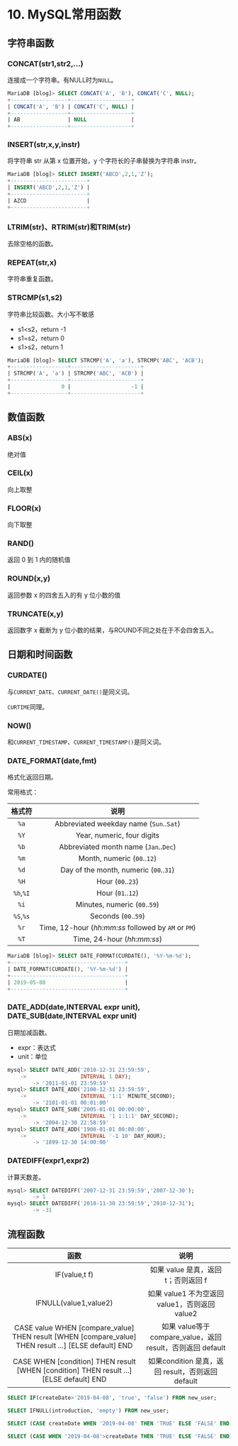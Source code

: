 # 10. MySQL常用函数

## 字符串函数

### CONCAT(str1,str2,...)

连接成一个字符串。有NULL时为`NULL`。

```sql
MariaDB [blog]> SELECT CONCAT('A', 'B'), CONCAT('C', NULL);
+------------------+-------------------+
| CONCAT('A', 'B') | CONCAT('C', NULL) |
+------------------+-------------------+
| AB               | NULL              |
+------------------+-------------------+
```

### INSERT(str,x,y,instr)

将字符串 str 从第 x 位置开始，y 个字符长的子串替换为字符串 instr。

```sql
MariaDB [blog]> SELECT INSERT('ABCD',2,1,'Z');
+------------------------+
| INSERT('ABCD',2,1,'Z') |
+------------------------+
| AZCD                   |
+------------------------+
```

### LTRIM(str)、RTRIM(str)和TRIM(str)

去除空格的函数。

### REPEAT(str,x)

字符串重复函数。

### STRCMP(s1,s2)

字符串比较函数。大小写不敏感

- s1<s2，return -1
- s1=s2，return 0
- s1>s2，return 1

```sql
MariaDB [blog]> SELECT STRCMP('A', 'a'), STRCMP('ABC', 'ACB');
+------------------+----------------------+
| STRCMP('A', 'a') | STRCMP('ABC', 'ACB') |
+------------------+----------------------+
|                0 |                   -1 |
+------------------+----------------------+
```

## 数值函数

### ABS(x) 

绝对值

### CEIL(x)

向上取整

### FLOOR(x) 

向下取整

### RAND()

返回 0 到 1 内的随机值

### ROUND(x,y)

返回参数 x 的四舍五入的有 y 位小数的值

### TRUNCATE(x,y) 

返回数字 x 截断为 y 位小数的结果，与ROUND不同之处在于不会四舍五入。

## 日期和时间函数

### CURDATE()

与`CURRENT_DATE`、`CURRENT_DATE()`是同义词。

`CURTIME`同理。

### NOW()

和`CURRENT_TIMESTAMP`、`CURRENT_TIMESTAMP()`是同义词。

### DATE_FORMAT(date,fmt)

格式化返回日期。

常用格式：

|  格式符   |                        说明                         |
| :-------: | :-------------------------------------------------: |
|   `%a`    |       Abbreviated weekday name (`Sun`..`Sat`)       |
|   `%Y`    |             Year, numeric, four digits              |
|   `%b`    |        Abbreviated month name (`Jan`..`Dec`)        |
|   `%m`    |             Month, numeric (`00`..`12`)             |
|   `%d`    |       Day of the month, numeric (`00`..`31`)        |
|   `%H`    |                  Hour (`00`..`23`)                  |
| `%h`,`%I` |                  Hour (`01`..`12`)                  |
|   `%i`    |            Minutes, numeric (`00`..`59`)            |
| `%S`,`%s` |                Seconds (`00`..`59`)                 |
|   `%r`    | Time, 12-hour (*hh:mm:ss* followed by `AM` or `PM`) |
|   `%T`    |             Time, 24-hour (*hh:mm:ss*)              |

```sql
MariaDB [blog]> SELECT DATE_FORMAT(CURDATE(), '%Y-%m-%d');
+------------------------------------+
| DATE_FORMAT(CURDATE(), '%Y-%m-%d') |
+------------------------------------+
| 2019-05-08                         |
+------------------------------------+
```

### DATE_ADD(date,INTERVAL expr unit), DATE_SUB(date,INTERVAL expr unit)

日期加减函数。

- expr：表达式
- unit：单位

```sql
mysql> SELECT DATE_ADD('2010-12-31 23:59:59',
    ->                 INTERVAL 1 DAY);
        -> '2011-01-01 23:59:59'
mysql> SELECT DATE_ADD('2100-12-31 23:59:59',
    ->                 INTERVAL '1:1' MINUTE_SECOND);
        -> '2101-01-01 00:01:00'
mysql> SELECT DATE_SUB('2005-01-01 00:00:00',
    ->                 INTERVAL '1 1:1:1' DAY_SECOND);
        -> '2004-12-30 22:58:59'
mysql> SELECT DATE_ADD('1900-01-01 00:00:00',
    ->                 INTERVAL '-1 10' DAY_HOUR);
        -> '1899-12-30 14:00:00'
```

### DATEDIFF(expr1,expr2)

计算天数差。

```sql
mysql> SELECT DATEDIFF('2007-12-31 23:59:59','2007-12-30');
        -> 1
mysql> SELECT DATEDIFF('2010-11-30 23:59:59','2010-12-31');
        -> -31
```

## 流程函数

|                             函数                             |                            说明                             |
| :----------------------------------------------------------: | :---------------------------------------------------------: |
|                        IF(value,t f)                         |             如果 value 是真，返回 t；否则返回 f             |
|                    IFNULL(value1,value2)                     |       如果 value1 不为空返回 value1，否则返回 value2        |
| CASE value WHEN [compare_value] THEN result [WHEN [compare_value] THEN result ...] [ELSE default] END | 如果 value等于 compare_value，返回 result，否则返回 default |
| CASE WHEN [condition] THEN result [WHEN [condition] THEN result ...] [ELSE default] END |      如果condition 是真，返回 result，否则返回 default      |

```sql
SELECT IF(createDate>'2019-04-08', 'true', 'false') FROM new_user;
```

```sql
SELECT IFNULL(introduction, 'empty') FROM new_user;
```

```sql
SELECT (CASE createDate WHEN '2019-04-08' THEN 'TRUE' ELSE 'FALSE' END) diffDate FROM new_user;
```

```sql
SELECT (CASE WHEN '2019-04-08'>createDate THEN 'TRUE' ELSE 'FALSE' END) diffDate FROM new_user;
```

